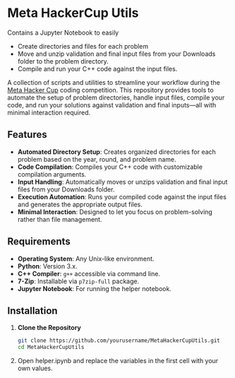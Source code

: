 # Meta HackerCup Utils

Contains a Jupyter Notebook to easily

- Create directories and files for each problem
- Move and unzip validation and final input files from your Downloads folder to the problem directory.
- Compile and run your C++ code against the input files.

A collection of scripts and utilities to streamline your workflow during the [Meta Hacker Cup](https://www.facebook.com/hackercup/) coding competition. This repository provides tools to automate the setup of problem directories, handle input files, compile your code, and run your solutions against validation and final inputs—all with minimal interaction required.

## Features

- **Automated Directory Setup**: Creates organized directories for each problem based on the year, round, and problem name.
- **Code Compilation**: Compiles your C++ code with customizable compilation arguments.
- **Input Handling**: Automatically moves or unzips validation and final input files from your Downloads folder.
- **Execution Automation**: Runs your compiled code against the input files and generates the appropriate output files.
- **Minimal Interaction**: Designed to let you focus on problem-solving rather than file management.

## Requirements

- **Operating System**: Any Unix-like environment.
- **Python**: Version 3.x.
- **C++ Compiler**: `g++` accessible via command line.
- **7-Zip**: Installable via `p7zip-full` package.
- **Jupyter Notebook**: For running the helper notebook.

## Installation

1. **Clone the Repository**

   ```bash
   git clone https://github.com/yourusername/MetaHackerCupUtils.git
   cd MetaHackerCupUtils

2. Open helper.ipynb and replace the variables in the first cell with your own values.